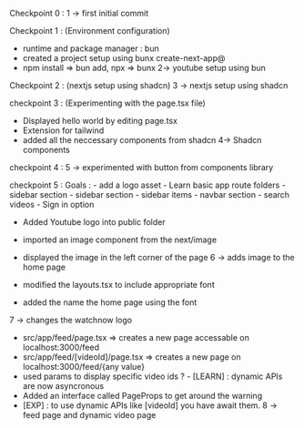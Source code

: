 Checkpoint 0 :
1 -> first initial commit

Checkpoint 1 : (Environment configuration)
- runtime and package manager : bun
- created a project setup using bunx create-next-app@<version>
- npm install => bun add, npx => bunx
2-> youtube setup using bun

Checkpoint 2 : (nextjs setup using shadcn)
3 -> nextjs setup using shadcn

checkpoint 3 : (Experimenting with the page.tsx file)
- Displayed hello world by editing page.tsx
- Extension for tailwind
- added all the neccessary components from shadcn
4-> Shadcn components

checkpoint 4 :
5 -> experimented with button from components library

checkpoint 5 :
Goals : 
    - add a logo asset
    - Learn basic app route folders
    - sidebar section
        - sidebar section
        - sidebar items
    - navbar section
        - search videos
        - Sign in option

- Added Youtube logo into public folder
- imported an image component from the next/image
- displayed the image in the left corner of the page
6 -> adds image to the home page

- modified the layouts.tsx to include appropriate font
- added the name the home page using the font

7 -> changes the watchnow logo

- src/app/feed/page.tsx => creates a new page accessable on localhost:3000/feed
- src/app/feed/[videoId]/page.tsx => creates a new page on localhost:3000/feed/{any value}
- used params to display specific video ids
? - [LEARN] : dynamic APIs are now asyncronous
- Added an interface called PageProps to get around the warning
- [EXP] : to use dynamic APIs like [videoId] you have await them.
8 -> feed page and dynamic video page

